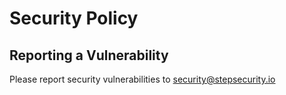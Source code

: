 # Security Policy

## Reporting a Vulnerability

Please report security vulnerabilities to security@stepsecurity.io
